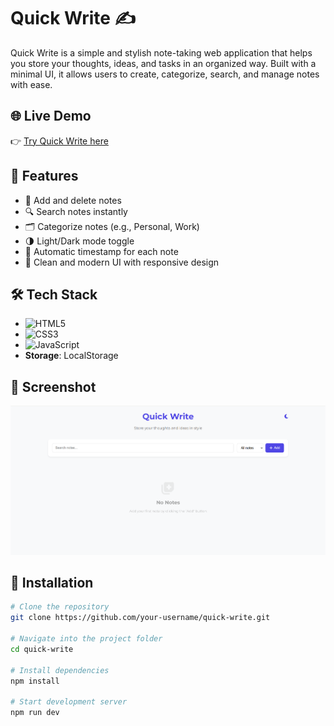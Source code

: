 # Quick Write ✍️  
Quick Write is a simple and stylish note-taking web application that helps you store your thoughts, ideas, and tasks in an organized way. Built with a minimal UI, it allows users to create, categorize, search, and manage notes with ease.  

## 🌐 Live Demo  
👉 [Try Quick Write here](https://quick-notes-diwaker.netlify.app/)  

## 🚀 Features  
- 📝 Add and delete notes  
- 🔍 Search notes instantly  
- 🗂️ Categorize notes (e.g., Personal, Work)  
- 🌗 Light/Dark mode toggle  
- 📅 Automatic timestamp for each note  
- 🎨 Clean and modern UI with responsive design  

## 🛠️ Tech Stack  

- ![HTML5](https://img.shields.io/badge/HTML5-E34F26?style=for-the-badge&logo=html5&logoColor=white)  
- ![CSS3](https://img.shields.io/badge/CSS3-1572B6?style=for-the-badge&logo=css3&logoColor=white)  
- ![JavaScript](https://img.shields.io/badge/JavaScript-F7DF1E?style=for-the-badge&logo=javascript&logoColor=black)  
- **Storage**: LocalStorage  


## 📸 Screenshot  
![Quick Write Screenshot](assets/userInterface.png)  

## 📂 Installation  
```bash
# Clone the repository
git clone https://github.com/your-username/quick-write.git

# Navigate into the project folder
cd quick-write

# Install dependencies
npm install

# Start development server
npm run dev
